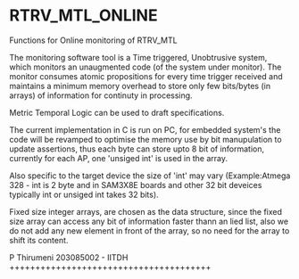 
# RTRV_MTL_ONLINE
Functions for Online monitoring of RTRV_MTL

The monitoring software tool is a Time triggered, Unobtrusive system, which monitors an unaugmented code (of the system under monitor).
The monitor consumes atomic propositions for every time trigger received and maintains a minimum memory overhead to store only few bits/bytes (in arrays) of information for continuty in processing.

Metric Temporal Logic can be used to draft specifications.

The current implementation in C is run on PC, for embedded system's the code will be revamped to optimise the memory use by bit manupulation to update assertions, thus each byte can store upto 8 bit of information, currently for each AP, one 'unsiged int' is used in the array.

Also specific to the target device the size of 'int' may vary (Example:Atmega 328 - int is 2 byte and in SAM3X8E boards and other 32 bit deveices typically int or unsiged int takes 32 bits).

Fixed size integer arrays, are chosen as the data structure, since the fixed size array can access any bit of information faster thann an lied list, also we do not add any new element in front of the array, so no need for the array to shift its content.

P Thirumeni
203085002 - IITDH
+++++++++++++++++++++++++++++++++++++++
